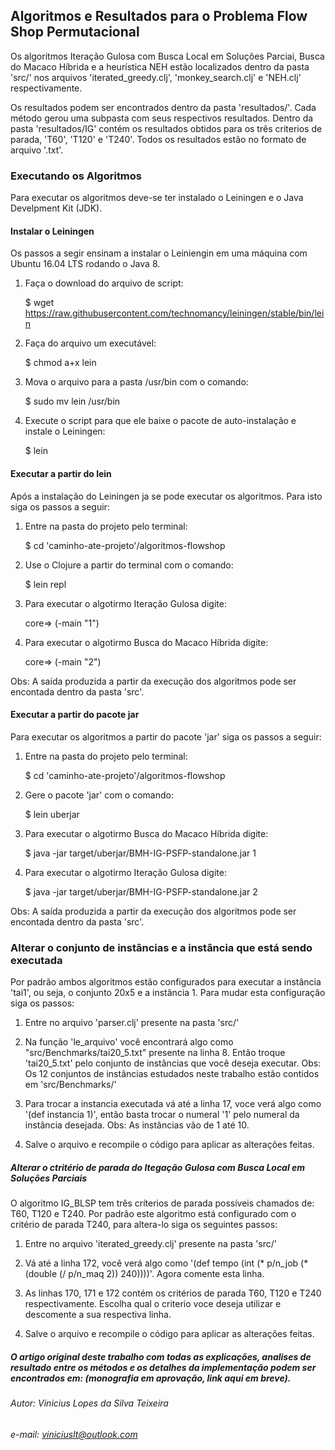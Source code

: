 ## Algoritmos e Resultados para o Problema Flow Shop Permutacional

Os algoritmos Iteração Gulosa com Busca Local em Soluções Parciai, Busca do Macaco Híbrida e a heurística NEH estão localizados dentro da pasta 'src/' nos arquivos 'iterated_greedy.clj', 'monkey_search.clj' e 'NEH.clj' respectivamente. 

Os resultados podem ser encontrados dentro da pasta 'resultados/'. Cada método gerou uma subpasta com seus respectivos resultados. Dentro da pasta 'resultados/IG' contém os resultados obtidos para os três criterios de parada, 'T60', 'T120' e 'T240'. Todos os resultados estão no formato de arquivo '.txt'.


### Executando os Algoritmos
Para executar os algoritmos deve-se ter instalado o Leiningen e o Java Develpment Kit (JDK).

#### Instalar o Leiningen
Os passos a segir ensinam a instalar o Leiniengin em uma máquina com Ubuntu 16.04 LTS rodando o Java 8.

1) Faça o download do arquivo de script:
     
     $ wget https://raw.githubusercontent.com/technomancy/leiningen/stable/bin/lein

2) Faça do arquivo um executável:
    
    $ chmod a+x lein
    
3) Mova o arquivo para a pasta /usr/bin com o comando:
  
    $ sudo mv lein /usr/bin
 
4) Execute o script para que ele baixe o pacote de auto-instalação e
instale o Leiningen: 
  
    $ lein
    
#### Executar a partir do lein
Após a instalação do Leiningen ja se pode executar os algoritmos. Para isto siga os passos a seguir:

1) Entre na pasta do projeto pelo terminal:

    $ cd 'caminho-ate-projeto'/algoritmos-flowshop
    
2) Use o Clojure a partir do terminal com o comando: 

    $ lein repl
    
3) Para executar o algotirmo Iteração Gulosa digite:

    core=> (-main "1")
    
4) Para executar o algotirmo Busca do Macaco Híbrida digite:

    core=> (-main "2")
    
Obs: A saída produzida a partir da execução dos algoritmos pode ser encontada dentro da pasta 'src'.


#### Executar a partir do pacote jar
Para executar os algoritmos a partir do pacote 'jar' siga os passos a seguir:

1) Entre na pasta do projeto pelo terminal:

    $ cd 'caminho-ate-projeto'/algoritmos-flowshop
    
2) Gere o pacote 'jar' com o comando: 

    $ lein uberjar
    
3) Para executar o algotirmo Busca do Macaco Híbrida digite:

    $ java -jar target/uberjar/BMH-IG-PSFP-standalone.jar 1
    
4) Para executar o algotirmo Iteração Gulosa digite:

    $ java -jar target/uberjar/BMH-IG-PSFP-standalone.jar 2
    
Obs: A saída produzida a partir da execução dos algoritmos pode ser encontada dentro da pasta 'src'.



### Alterar o conjunto de instâncias e a instância que está sendo executada
Por padrão ambos algoritmos estão configurados para executar a instância 'tai1', ou seja, o conjunto 20x5 e a instância 1.
Para mudar esta configuração siga os passos:

1) Entre no arquivo 'parser.clj' presente na pasta 'src/' 

2) Na função 'le_arquivo' você encontrará algo como "src/Benchmarks/tai20_5.txt" presente na linha 8. Então troque 'tai20_5.txt' pelo conjunto de instâncias que você deseja executar. 
  Obs: Os 12 conjuntos de instâncias estudados neste trabalho estão contidos em 'src/Benchmarks/'

3) Para trocar a instancia executada vá até a linha 17, voce verá algo como '(def instancia 1)', então basta trocar o numeral '1' pelo numeral da instância desejada.
    Obs: As instâncias vão de 1 até 10.
    
4) Salve o arquivo e recompile o código para aplicar as alterações feitas.
    
    
##### Alterar o ctritério de parada do Itegação Gulosa com Busca Local em Soluções Parciais
O algoritmo IG_BLSP tem três críterios de parada possíveis chamados de: T60, T120 e T240. Por padrão este algoritmo está configurado com o critério de parada T240, para altera-lo siga os seguintes passos:

1) Entre no arquivo 'iterated_greedy.clj' presente na pasta 'src/' 

2) Vá até a linha 172, você verá algo como '(def tempo (int (* p/n_job (* (double (/ p/n_maq 2)) 240))))'. Agora comente esta linha.

3) As linhas 170, 171 e 172 contém os critérios de parada T60, T120 e T240 respectivamente. Escolha qual o criterio voce deseja utilizar e descomente a sua respectiva linha.

4) Salve o arquivo e recompile o código para aplicar as alterações feitas.


 
##### O artigo original deste trabalho com todas as explicações, analises de resultado entre os métodos e os detalhes da implementação podem ser encontrados em: (monografia em aprovação, link aqui em breve).     
   
    
###### Autor: Vinicius Lopes da Silva Teixeira
###### e-mail: viniciuslt@outlook.com

